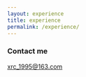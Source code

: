 ```yaml
---
layout: experience
title: experience
permalink: /experience/
---
```


### Contact me

[xrc_1995@163.com](mailto:xrc_1995@163.com)
